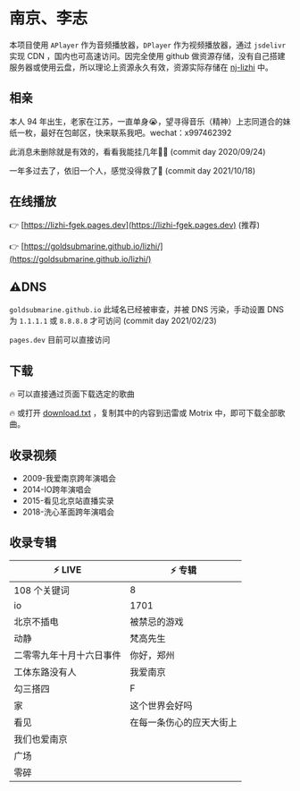 # 南京、李志

本项目使用 `APlayer` 作为音频播放器，`DPlayer` 作为视频播放器，通过 `jsdelivr` 实现 CDN ，国内也可高速访问。因完全使用 github 做资源存储，没有自己搭建服务器或使用云盘，所以理论上资源永久有效，资源实际存储在 [nj-lizhi](https://github.com/nj-lizhi) 中。

## 相亲

本人 94 年出生，老家在江苏，一直单身😭，望寻得音乐（精神）上志同道合的妹纸一枚，最好在包邮区，快来联系我吧。wechat：x997462392

此消息未删除就是有效的，看看我能挂几年😤😤 (commit day 2020/09/24)

一年多过去了，依旧一个人，感觉没得救了🙂 (commit day 2021/10/18)

## 在线播放

:point_right: [https://lizhi-fgek.pages.dev](https://lizhi-fgek.pages.dev) (推荐)

:point_right: [https://goldsubmarine.github.io/lizhi/](https://goldsubmarine.github.io/lizhi/)

## ⚠️DNS

`goldsubmarine.github.io` 此域名已经被审查，并被 DNS 污染，手动设置 DNS 为 `1.1.1.1` 或 `8.8.8.8` 才可访问 (commit day 2021/02/23)

`pages.dev` 目前可以直接访问

## 下载

:fire: 可以直接通过页面下载选定的歌曲

:fire: 或打开 [download.txt](https://cdn.jsdelivr.net/gh/nj-lizhi/song/audio/download.txt) ，复制其中的内容到迅雷或 Motrix 中，即可下载全部歌曲。

## 收录视频

- 2009-我爱南京跨年演唱会
- 2014-IO跨年演唱会
- 2015-看见北京站直播实录
- 2018-洗心革面跨年演唱会

## 收录专辑

| :zap: **LIVE**           | :zap: **专辑**           |
| ------------------------ | ------------------------ |
| 108 个关键词             | 8                        |
| io                       | 1701                     |
| 北京不插电               | 被禁忌的游戏             |
| 动静                     | 梵高先生                 |
| 二零零九年十月十六日事件 | 你好，郑州               |
| 工体东路没有人           | 我爱南京                 |
| 勾三搭四                 | F                        |
| 家                       | 这个世界会好吗           |
| 看见                     | 在每一条伤心的应天大街上 |
| 我们也爱南京             |                          |
| 广场                     |                          |
| 零碎                     |                          |
